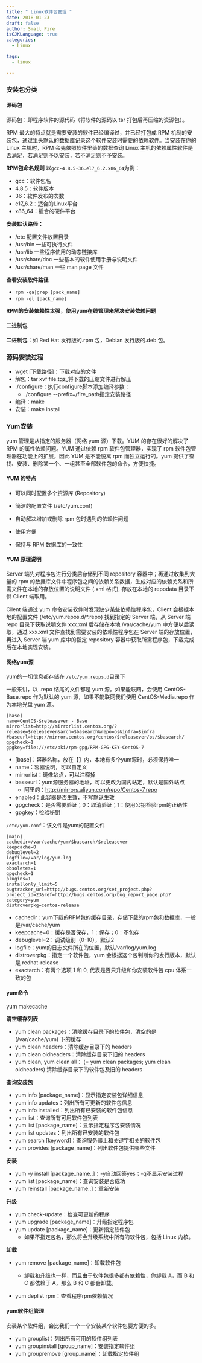 ```yaml
---
title: " Linux软件包管理 "
date: 2018-01-23
draft: false
author: Small Fire
isCJKLanguage: true
categories: 
  - Linux

tags: 
  - linux

---
```


### 安装包分类
#### 源码包 
源码包：即程序软件的源代码（将软件的源码以 tar 打包后再压缩的资源包）。

RPM 最大的特点就是需要安装的软件已经编译过，并已经打包成 RPM 机制的安装包，通过里头默认的数据库记录这个软件安装时需要的依赖软件。当安装在你的 Linux 主机时，RPM 会先依照软件里头的数据查询 Linux 主机的依赖属性软件是否满足，若满足则予以安装，若不满足则不予安装。

**RPM包命名规则**
以`gcc-4.8.5-36.el7_6.2.x86_64`为例：

  - gcc：软件包名
  - 4.8.5：软件版本
  - 36：软件发布的次数
  - e17_6.2：适合的Linux平台
  - x86_64：适合的硬件平台

 **安装默认路径：** 

 - /etc  配置文件放置目录
 - /usr/bin  一些可执行文件
 - /usr/lib  一些程序使用的动态链接库
 - /usr/share/doc  一些基本的软件使用手册与说明文件
 - /usr/share/man  一些 man page 文件

**查看安装软件路径**

  - `rpm -qa|grep [pack_name]`
  - `rpm -ql [pack_name]`

**RPM的安装依赖性太强，使用yum在线管理来解决安装依赖问题**

#### 二进制包
**二进制包**：如 Red Hat 发行版的.rpm 包，Debian 发行版的.deb 包。

### 源码安装过程

- wget [下载路径]：下载对应的文件
- 解包：tar xvf file.tgz_将下载的压缩文件进行解压
- ./configure：执行configure脚本添加编译参数：
   - ./configure --prefix=/fire_path指定安装路径
- 编译：make
- 安装：make install

### Yum安装

   yum 管理是从指定的服务器（网络 yum 源）下载。YUM 的存在很好的解决了 RPM 的属性依赖问题。YUM 通过依赖 rpm 软件包管理器，实现了 rpm 软件包管理器在功能上的扩展，因此 YUM 是不能脱离 rpm 而独立运行的。yum 提供了查找、安装、删除某一个、一组甚至全部软件包的命令，方便快捷。

#### YUM 的特点

  - 可以同时配置多个资源库 (Repository)

  - 简洁的配置文件 (/etc/yum.conf)

  - 自动解决增加或删除 rpm 包时遇到的依赖性问题

  - 使用方便

  - 保持与 RPM 数据库的一致性

#### YUM 原理说明  

   Server 端先对程序包进行分类后存储到不同 repository 容器中；再通过收集到大量的 rpm 的数据库文件中程序包之间的依赖关系数据，生成对应的依赖关系和所需文件在本地的存放位置的说明文件 (.xml 格式), 存放在本地的 repodata 目录下供 Client 端取用。       

   Cilent 端通过 yum 命令安装软件时发现缺少某些依赖性程序包，Client 会根据本地的配置文件 (/etc/yum.repos.d/*.repo) 找到指定的 Server 端，从 Server 端 repo 目录下获取说明文件 xxx.xml 后存储在本地 /var/cache/yum 中方便以后读取，通过 xxx.xml 文件查找到需要安装的依赖性程序包在 Server 端的存放位置，再进入 Server 端 yum 库中的指定 repository 容器中获取所需程序包，下载完成后在本地实现安装。

#### 网络yum源
yum的一切信息都存储在 `/etc/yum.reops.d`目录下

一般来讲，以 .repo 结尾的文件都是 yum 源。如果能联网，会使用 CentOS-Base.repo 作为默认的 yum 源，如果不能联网我们使用 CentOS-Media.repo 作为本地光盘 yum 源。


```JS
[base]
name=CentOS-$releasever - Base
mirrorlist=http://mirrorlist.centos.org/?release=$releasever&arch=$basearch&repo=os&infra=$infra
#baseurl=http://mirror.centos.org/centos/$releasever/os/$basearch/
gpgcheck=1
gpgkey=file:///etc/pki/rpm-gpg/RPM-GPG-KEY-CentOS-7
```
  - [base]：容器名称，放在【】内，本地有多个yum源时，必须保持唯一
  - name：容器说明，可以自定义
  - mirrorlist：镜像站点，可以注释掉
  - basseurl：yum源服务器的地址，可以更改为国内站定，默认是国外站点 
      - 阿里的：http://mirrors.aliyun.com/repo/Centos-7.repo
  - enabled：此容器是否生效，不写默认生效
  - gpgcheck：是否需要验证；0：取消验证；1：使用公钥检验rpm的正确性
  - gpgkey：检验秘钥

`/etc/yum.conf`：该文件是yum的配置文件

```JS
[main]
cachedir=/var/cache/yum/$basearch/$releasever
keepcache=0
debuglevel=2
logfile=/var/log/yum.log
exactarch=1
obsoletes=1
gpgcheck=1
plugins=1
installonly_limit=5
bugtracker_url=http://bugs.centos.org/set_project.php?project_id=23&ref=http://bugs.centos.org/bug_report_page.php?category=yum
distroverpkg=centos-release
```
  - cachedir：yum下载的RPM包的缓存目录，存储下载的rpm包和数据库，一般是/var/cache/yum
  - keepcache=0：缓存是否保存，1：保存；0：不包存
  - debuglevel=2：调试级别（0-10），默认2
  - logfile：yum的日志文件所在的位置，默认/var/log/yum.log
  - distroverpkg：指定一个软件包，yum 会根据这个包判断你的发行版本，默认是 redhat-release
  - exactarch：有两个选项 1 和 0, 代表是否只升级和你安装软件包 cpu 体系一致的包

#### yum命令

yum makecache

**清空缓存列表**

 - yum clean packages：清除缓存目录下的软件包，清空的是 (/var/cache/yum) 下的缓存
 - yum clean headers：清除缓存目录下的 headers
 - yum clean oldheaders：清除缓存目录下旧的 headers
 - yum clean, yum clean all： (= yum clean packages; yum clean oldheaders) 清除缓存目录下的软件包及旧的 headers

**查询安装包**

 - yum info [package_name]：显示指定安装包详细信息
 - yum info updates：列出所有可更新的软件包信息
 - yum info installed：列出所有已安裝的软件包信息
 - yum list：查询所有可用软件包列表
 - yum list [package_name]：显示指定程序包安装情况
 - yum list updates：列出所有已安装的软件包
 - yum search [keyword]：查询服务器上和关键字相关的软件包
 - yum provides [package_name]：列出软件包提供哪些文件

**安装**

 - yum -y install [package_name..]：-y自动回答yes；-q不显示安装过程
 - yum list [package_name]：查询安装是否成功
 - yum reinstall [package_name..]：重新安装

**升级**

 - yum check-update：检查可更新的程序
 - yum upgrade [package_name]：升级指定程序包
 - yum update [package_name]：更新指定软件包
	- 如果不指定包名，那么将会升级系统中所有的软件包，包括 Linux 内核。

**卸载**

 - yum remove [package_name]：卸载软件包
	- 卸载和升级也一样，而且由于软件包很多都有依赖性，你卸载 A，而 B 和 C 都依赖于 A，那么 B 和 C 都会卸载。

 - yum deplist rpm：查看程序rpm依赖情况


#### yum软件组管理
安装某个软件组，会比我们一个一个安装某个软件包要方便的多。

  - yum grouplist：列出所有可用的软件组列表
  - yum groupinstall [group_name]：安装指定软件组
  - yum groupremove [group_name]：卸载指定软件组



